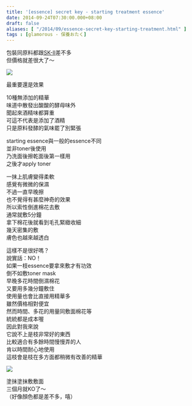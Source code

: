 ```yaml
---
title: '[essence] secret key - starting treatment essence'
date: 2014-09-24T07:30:00.000+08:00
draft: false
aliases: [ "/2014/09/essence-secret-key-starting-treatment.html" ]
tags : [glamorous - 保養おたく]
---
```


包裝同原料都跟[SK-II](https://hidie.net/skiiessence/)差不多  
但價格就差很大了～  

![](/images/secretkeytreatment.jpg)

最重要還是效果  
  
10種無添加的精華  
味道中散發出酸酸的酵母味外  
聞起來酒精味都算重  
可這不代表是添加了酒精  
只是原料發酵的氣味罷了別緊張  
  
starting essence與一般的essence不同  
並非toner後使用  
乃洗面後擦乾面後第一樣用  
之後才apply toner  
  
一抹上肌膚變得柔軟  
感覺有微微的保濕  
不過一直早晚擦  
也不覺得有甚麼神奇的效果  
所以索性倒進棉花去敷  
通常就敷5分鐘  
拿下棉花後就看到毛孔緊緻收細  
幾天密集的敷  
膚色也越來越透白  
  
這樣不是很好嗎？  
說實話：NO！  
如果一枝essence要拿來敷才有功效  
倒不如敷toner mask  
早晚多花時間倒濕棉花  
又要用多幾分鐘敷住  
使用量也會比直接用精華多  
雖然價格相對便宜  
然而時間、多花的用量同敷面棉花等  
統統都是成本喔  
因此對我來說  
它說不上是枝非常好的東西  
比較適合有多餘時間慢慢弄的人  
肯以時間耐心地使用  
這枝會是枝在多方面都稍微有改善的精華  

![](/images/secretkeytreatment1.jpg)

塗抹塗抹敷敷面  
三個月就KO了～  
（好像顏色都是差不多，嘻）
